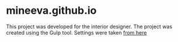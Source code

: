 # mineeva.github.io
This project was developed for the interior designer. The project was created using the Gulp tool. Settings were taken <a href="https://github.com/nicothin/NTH-start-project">from here</a>
